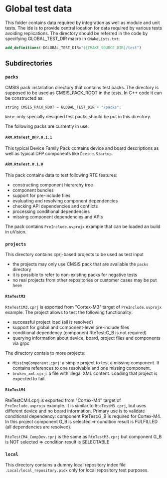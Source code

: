 # Global test data

This folder contains data required by integration as well as module and unit tests.
The ide is to provide central location for data required by various tests avoiding replications.
The directory should be referred in the code by specifying GLOBAL_TEST_DIR macro in `CMakeLists.txt`:

````cmake
add_definitions(-DGLOBAL_TEST_DIR="${CMAKE_SOURCE_DIR}/test")
````

## Subdirectories

### `packs`

CMSIS pack installation directory that contains test packs. The directory is supposed to be used as CMSIS_PACK_ROOT in
the tests. In C++ code it can be constructed as:

```c++
string CMSIS_PACK_ROOT = GLOBAL_TEST_DIR + "/packs";
```

`Note`: only specially designed test packs should be put in this directory.

The following packs are currently in use:

#### `ARM.RteTest_DFP.0.1.1`

This typical Device Family Pack contains device and board descriptions as well as typical DFP components like
`Device.Startup`.

#### `ARM.RteTest.0.1.0`

This pack contains data to test following RTE features:

- constructing component hierarchy tree
- component bundles
- support for pre-include files
- evaluating and resolving component dependencies
- checking API dependencies and conflicts
- processing conditional dependencies
- missing component dependencies and APIs

The pack contains `PreInclude.uvprojx` example that can be loaded an build in uVision.

### `projects`

This directory contains cprj-based projects to be used as test input

- the projects may only use CMSIS pack that are available the `packs` directory
- it is possible to refer to non-existing packs for negative tests
- no real projects from other repositories or customer cases may be put here

#### `RteTestM3`

`RteTestCM3.cprj` is exported from "Cortex-M3" target of `PreInclude.uvprojx` example. The project allows to test the
following functionality:

- successful project load (all is resolved)
- support for global and component-level pre-include files
- conditional dependency (component RteTest:G_B is not required)
- querying information about device, board, project files and components via grpc

The directory contais to more projects:

- `MissingComponent.cprj`: a simple project to test a missing component. It contains references to one resolvable and
  one missing component.
- `broken_xml.cprj`: a file with illegal XML content. Loading that project is expected to fail.

#### `RteTestM4`

RteTestCM4.cprj is exported from "Cortex-M4" target of `PreInclude.uvprojx` example.
It is similar to `RteTestM3.cprj`, but uses different device and no board information. Primary use is to validate
conditional dependency: component RteTest:G_B is required for Cortex-M4.
In this project component G_B is selected => condition result is FULFILLED (all dependencies are resolved).

`RteTestCM4_CompDev.cprj` is the same as `RteTestM3.cprj` but component G_B is NOT selected => condition result is
SELECTABLE

### `local`

This directory contains a dummy local repository index file ```.Local/local_repository.pidx``` only for local
repository test purposes.
